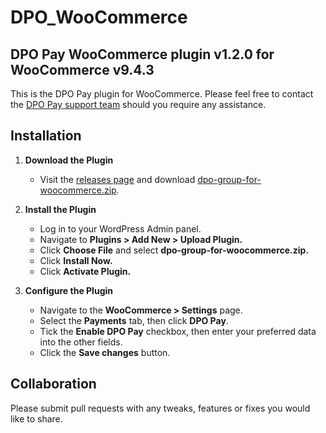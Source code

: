 # DPO_WooCommerce

## DPO Pay WooCommerce plugin v1.2.0 for WooCommerce v9.4.3

This is the DPO Pay plugin for WooCommerce. Please feel free to contact
the [DPO Pay support team](https://dpogroup.com/contact-us/) should you require any assistance.

## Installation

1. **Download the Plugin**
    - Visit the [releases page](https://github.com/DPO-Group/DPO_WooCommerce/releases) and
      download [dpo-group-for-woocommerce.zip](https://github.com/DPO-Group/DPO_WooCommerce/releases/download/v1.2.0/dpo-group-for-woocommerce.zip).

2. **Install the Plugin**
    - Log in to your WordPress Admin panel.
    - Navigate to **Plugins > Add New > Upload Plugin.**
    - Click **Choose File** and select **dpo-group-for-woocommerce.zip.**
    - Click **Install Now.**
    - Click **Activate Plugin.**

3. **Configure the Plugin**
    - Navigate to the **WooCommerce > Settings** page.
    - Select the **Payments** tab, then click **DPO Pay**.
    - Tick the **Enable DPO Pay** checkbox, then enter your preferred data into the other fields.
    - Click the **Save changes** button.

## Collaboration

Please submit pull requests with any tweaks, features or fixes you would like to share.
